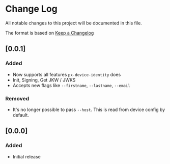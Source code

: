 # Change Log

All notable changes to this project will be documented in this file.

The format is based on [Keep a Changelog](http://keepachangelog.com/)

## [0.0.1]
### Added

- Now supports all features `px-device-identity` does
- Init, Signing, Get JKW / JWKS
- Accepts new flags like `--firstname`, `--lastname`, `--email`

### Removed

- It's no longer possible to pass `--host`. This is read from device config by default.

## [0.0.0]
### Added

- Initial release